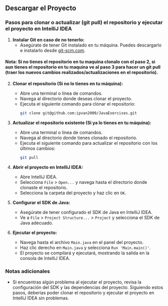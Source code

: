 ## Descargar el Proyecto

### Pasos para clonar o actualizar (git pull) el repositorio y ejecutar el proyecto en IntelliJ IDEA

1. **Instalar Git en caso de no tenerlo:**
   - Asegúrate de tener Git instalado en tu máquina. Puedes descargarlo e instalarlo desde [git-scm.com](https://git-scm.com/).

#### Nota: Si no tienes el repositorio en tu maquina clonalo con el paso 2, si aun tienes el repositorio en tu maquina ve al paso 3 para hacer un git pull (traer los nuevos cambios realizados/actualizaciones en el repositorio).

2. **Clonar el repositorio (Si no lo tienes en tu máquina):**
   - Abre una terminal o línea de comandos.
   - Navega al directorio donde deseas clonar el proyecto.
   - Ejecuta el siguiente comando para clonar el repositorio:
     ```sh
     git clone git@github.com:ipvan2000/JavaExercises.git
     ```

3. **Actualizar el repositorio existente (Si ya lo tienes en tu máquina):**
   - Abre una terminal o línea de comandos.
   - Navega al directorio donde tienes clonado el repositorio.
   - Ejecuta el siguiente comando para actualizar el repositorio con los últimos cambios:
     ```sh
     git pull
     ```

3. **Abrir el proyecto en IntelliJ IDEA:**
   - Abre IntelliJ IDEA.
   - Selecciona `File` > `Open...` y navega hasta el directorio donde clonaste el repositorio.
   - Selecciona la carpeta del proyecto y haz clic en `OK`.

5. **Configurar el SDK de Java:**
   - Asegúrate de tener configurado el SDK de Java en IntelliJ IDEA.
   - Ve a `File` > `Project Structure...` > `Project` y selecciona el SDK de Java adecuado.

6. **Ejecutar el proyecto:**
   - Navega hasta el archivo `Main.java` en el panel del proyecto.
   - Haz clic derecho en `Main.java` y selecciona `Run 'Main.main()'`.
   - El proyecto se compilará y ejecutará, mostrando la salida en la consola de IntelliJ IDEA.

### Notas adicionales

- Si encuentras algún problema al ejecutar el proyecto, revisa la configuración del SDK y las dependencias del proyecto.
Siguiendo estos pasos, deberías poder clonar el repositorio y ejecutar el proyecto en IntelliJ IDEA sin problemas.